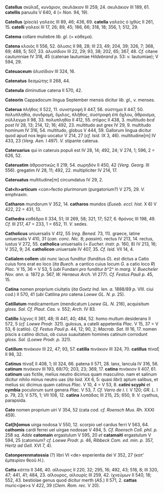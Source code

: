**Catellus** σκύλαξ, κυνάριον, σκυλάκιον III 259, 24. σκυλάκιον III 189,
61. **catellis** paruulis V 640, 4 (= *Non.* 94, 19).

**Catellus** (*piscis*) γαλεός III 89, 46; 436, 69. **catella** γαλεὸς ὁ
ἰχθύς II 261, 15. **catelli** γαλεοί III 17, 26; 89, 45; 186, 66; 318,
18; 356, 1; 512, 29.

**Catema** collare muliebre *lib. gl.* (= κάθεμα).

**Catena** κλοιός II 556, 52. ἅλυσις II 98, 28; III 23, 49; 204, 39; 326,
7; 368, 69; 488, 5; 507, 33. ἁλυσίδιον III 22, 29; 93, 38; 202, 65; 367,
48. *Cf.* citane cautumniae IV 318, 45 (catenae lautumiae *Hildebrand
p.* 53: *v.* lautumiae); V 594, 29.

**Cateuaceum** ἁλυσίδιον III 324, 16.

**Catenatus** δεσμώτης II 268, 44.

**Catenula** diminutiue catena II 570, 42.

**Cateorin** Cappadocum lingua September mensis dicitur *lib. gl., v.*
menses.

**Caterua** πλῆθος II 522, 11. συνστροφή II 447, 56. σύστημα II 447, 50.
πολυπληθία, συνδρομή, ὅμιλος, πλῆθος, συστροφὴ ἐπὶ ὄχλου, ἄθροισμα,
σύλλεγμα II 98, 33. πολυπληθία II 412, 55. στῖφος II 438, 3. multitudo
*bcd post* IV 28, 13; 214, 12; 16; 492, 23. multitudo aut grex IV 29, 9.
multitudo hominum IV 316, 54. multitudo, globus V 444, 59. Gallorum
lingua dicitur quod apud nos legio uocatur V 214, 27 (*cf. Isid.* IX 3,
46). multitudine[m] IV 433, 23 (*Verg. Aen.* I 497). *V.* stipante
caterua.

**Cateruarius** qui in cateruis populi est IV 28, 14; 492, 24; V 274, 1;
596, 2 = 626, 52.

**Cateruatim** ἀθροιστικῶς II 219, 54. σωρηδόν II 450, 42 (*Verg.*
*Georg.* III 556). gregatim IV 28, 11; 492, 22. multipliciter IV 214,
17.

**Cateruatus** multitudine[m] circumdatus IV 29, 2.

**Cat\<h\>articum** \<con\>fectio plurimorum (purgatorium?) V 275, 29.
*V.* emphraxin.

**Catharon** mundorum V 352, 14. **catharos** mundos (*Euseb. eccl.
hist.* X 6) V 422, 22 = 431, 13.

**Cathedra** καθέδρα II 334, 51; III 269, 58; 321, 17; 527, 6. θρόνος
III 198, 49. *Cf.* III 217, 47 = 233, 1 = 652, 11. *V.* sedes.

**Catholicus** uniuersalis V 412, 55 (*reg. Bened.* 73, 11). graece,
latine uniuersalis V 410, 31 (*can. conc. Nic.* 8; *passim*). rectus
IV 213, 14. rectus, iustus V 272, 55. **catholica** uniuersalis (=
*Eucher. instr. p.* 160, 8) IV 213, 16; V 352, 9; 24. **catholicon**
uniuersale IV 407, 35. *Cf. Isid.* VII 14, 4.

**Catialem collem** ubi nunc lacus funditur (funditus *G*). est dictus
a Catio cuius fons erat eo loco (*ita Buech.* a cantico cuius locum
*G.* a catio loco *R*) *Plac.* V 15, 36 = V 53, 5 (*ubi* Fundani *pro*
funditur *b*^2^ in *marg. V. Buecheler Nov. ann. a.* 1872 *p.* 567, *W.
Heraeus Arch.* VI 277). *Cf. Festus Pauli p.* 45, 15.

**Catina** nomen proprium ciuitatis (*ita Goetz Ind. Ien. a.* 1888/89
*p.* VIII. ciui *cod.*) II 570, 41 (*ubi* Catilina *pro* catena *Loewe
GL. N. p.* 25).

**Catillatum** medicamentum (mendicatum *Loewe GL. N.* 216), acquisitum
*gloss. Sal. Cf. Plaut. Cas. v.* 552; *Arch.* IV 83.

**Catillo** λίχνος II 361, 48; III 441, 40; 484, 52. homo multum
desiderans II 572, 5 (*cf. Loewe Prodr.* 321). gulosus, a catelli
appetentia *Plac.* V 15, 37 = V 53, 6 (catilo). *Cf. Festus Pauli p.*
44, 12; 90, 2; *Macrob. Sat.* III 16, 17. nomen piscis a catino dictus,
ob cuius suauitatem homines catinum corrodunt *gloss. Sal.* (*Loewe
Prodr. p.* 321).

**Catillum** πινάκιον III 22, 47; 93, 57. **catilla** πινάκιον III 324,
70. **catillus** πίναξ II 98, 32.

**Catinus** πίναξ II 408, 1; III 324, 66. patena II 571, 28. lanx,
lancula IV 316, 56. **catinum** πινάκιον III 193, 69/70; 203, 23; 369,
17. **catina** πινάκιον II 407, 61. **catinum** uas fictile, melius
neutro dicimus quam masculino. nam et salinum dicitur nihilo minus
neutro uas (*ita Isid.* XX 6, 5: quasi *libri*) aptum salibus, et
melius sic dicimus quam catinus *Plac.* V 10, 4 = V 53, 8. **catini
scyphi** et **cymbia** poculorum sunt genera *Plac.* V 53, 7. *Cf. Varro
de l. l.* V 120; *GR. L.* I p. 79, 23; V 575, 1; VII 108, 12. **catina**
λοπάδας III 215, 25; 650, 9. *V.* cyathus, parapsida.

**Cato** nomen proprium uiri V 354, 52 (cata *cod. cf. Roensch Mus.
Rh.* XXXI 459).

**Cat[h]omus** uirga nodosa V 550, 12. scorpio uel cardus ferri V 563,
64. **cathomis** cardi ferrei uel uirgae nodosae V 494, 5. *Cf. Roensch
Coll. phil. p.* 258 *sq. Adde* **catomain** ergastulum V 595, 20 *et*
**catamaiti** ergastulum V 594, 25 (catomium? *cf. Loewe Prodr. p.* 46,
*Ribbeck Com. ed. min. p.* 357, *Hertz ad Gell.* XVI 7, 4).

**Catonperenmatossia** (?) libri VI \<de\> experientia dei V 352, 27
(κατ' ἐμπειρίαν θεοῦ *H.*).

**Catta** κάττα II 346, 40. αἴλουρος II 220, 32; 295, 16; 492, 43; 518,
8; III 320, 47; 441, 41; 484, 23. αἴλουρος, αἰλουρίς III 259, 42.
ἰχνεύμων II 540, 18; 552, 43. bestiolae genus quod dicitur merth (*AS.*)
II 571, 2. **cattas** muric\<ipe\>s V 422, 39 (*Clem. Rom. rec.* V
20).
